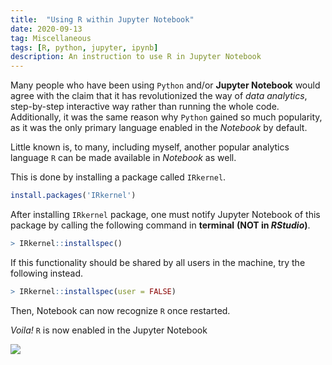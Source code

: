 ```yaml
---
title:  "Using R within Jupyter Notebook"
date: 2020-09-13
tag: Miscellaneous
tags: [R, python, jupyter, ipynb]
description: An instruction to use R in Jupyter Notebook
---
```


Many people who have been using `Python` and/or **Jupyter Notebook** would agree with the claim that it has revolutionized the way of *data analytics*, step-by-step interactive way rather than running the whole code. Additionally, it was the same reason why `Python` gained so much popularity, as it was the only primary language enabled in the *Notebook* by default.

Little known is, to many, including myself, another popular analytics language `R` can be made available in *Notebook* as well.

This is done by installing a package called `IRkernel`.

```r
install.packages('IRkernel')
```

After installing `IRkernel` package, one must notify Jupyter Notebook of this package by calling the following command in **terminal** **(NOT in *RStudio*)**. 

```r
> IRkernel::installspec()
```

If this functionality should be shared by all users in the machine, try the following instead.

```r
> IRkernel::installspec(user = FALSE)
```

Then, Notebook can now recognize `R` once restarted.

*Voila!*
`R` is now enabled in the Jupyter Notebook

![](https://github.com/staedi/staedi.github.io/raw/main/images/r_notebook.png)
